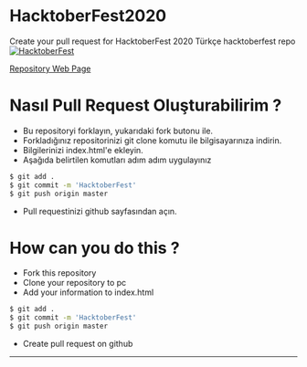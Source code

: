 # HacktoberFest2020
Create your pull request for HacktoberFest 2020
Türkçe hacktoberfest repo
[![HacktoberFest](https://do3z7e6uuakno.cloudfront.net/uploads/event/logo/1071965/d031cd0964e1d012ad5377d3f970285d.png)](https://hacktoberfest.digitalocean.com/)

[Repository Web Page](https://2020hacktoberfest.netlify.app/)

# Nasıl Pull Request Oluşturabilirim ?
- Bu repositoryi forklayın, yukarıdaki fork butonu ile.
- Forkladığınız repositorinizi git clone komutu ile bilgisayarınıza indirin.
- Bilgilerinizi index.html'e ekleyin.
- Aşağıda belirtilen komutları adım adım uygulayınız 

```sh
$ git add .
$ git commit -m 'HacktoberFest'
$ git push origin master
```
- Pull requestinizi github sayfasından açın.


# How can you do this ? 
- Fork this repository 
- Clone your repository to pc
- Add your information to index.html
```sh
$ git add .
$ git commit -m 'HacktoberFest'
$ git push origin master
```
- Create pull request on github

------------------------------------------
